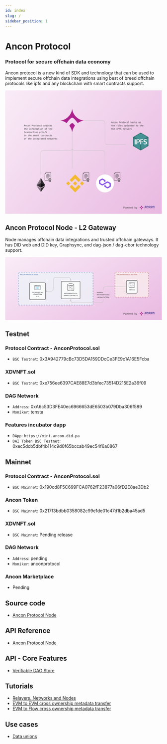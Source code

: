 ```yaml
---
id: index
slug: /
sidebar_position: 1
---
```


# Ancon Protocol 

### Protocol for secure offchain data economy

Ancon protocol is a new kind of SDK and technology that can be used to implement secure offchain data integrations using best of breed offchain protocols like ipfs and any blockchain with smart contracts support.


![AnconChainIntegrations](../../static/img/intro/anconintegrations.png)

## Ancon Protocol Node - L2 Gateway

Node manages offchain data integrations and trusted offchain gateways.  It has DID web and DID key, Graphsync, and dag-json / dag-cbor technology support.

![AnconBasicArquitecture](../../static/img/intro/anconbasicarquitecture.png)
## Testnet

### Protocol Contract - AnconProtocol.sol

- `BSC Testnet`: 0x3A942779cBc73D5DA159DDcCe3FE9c1A16E5Fcba

### XDVNFT.sol


- `BSC Testnet`: 0xe756ee6397CAE88E7d3bfec73514D215E2a36f09

### DAG Network

- `Address`: 0xA6c53D3FE40ec6966653dE6503b079Dba306f589
- `Moniker`: tensta

### Features incubator dapp

- `DApp`: `https://mint.ancon.did.pa`
- `DAI Token BSC Testnet`: 0xec5dcb5dbf4b114c9d0f65bccab49ec54f6a0867



## Mainnet

### Protocol Contract - AnconProtocol.sol

- `BSC Mainnet`: 0x190cd8F5C699FCA0762fF23877a06fD2E8ae3Db2

### Ancon Token

- `BSC Mainnet`: 0x217f3bdbb0358082c99e1de01c47d1b2dba45ad5

### XDVNFT.sol

- `BSC Mainnet`: Pending release

### DAG Network

- `Address`: pending
- `Moniker`: anconprotocol

### Ancon Marketplace

- Pending


## Source code

- [Ancon Protocol Node](https://github.com/anconprotocol/node)

## API Reference

- [Ancon Protocol Node](/docs/api/reference)

## API - Core Features

- [Verifiable DAG Store](/docs/api/metadata)


## Tutorials

- [Relayers, Networks and Nodes](/docs/tutorials/networks)
- [EVM to EVM cross ownership metadata transfer](/docs/tutorials/crossownership)
- [EVM to Flow cross ownership metadata transfer](/docs/tutorials/crossownership-flow)

## Use cases

- [Data unions](/docs/tutorials/data-unions)
